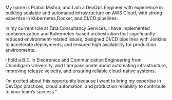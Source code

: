 
My name is Prabal Mishra, and I am a DevOps Engineer with experience in building scalable and automated infrastructure on AWS Cloud, with strong expertise in Kubernetes,Docker, and CI/CD pipelines.

In my current role at Tata Consultancy Services, I have implemented containerization and Kubernetes-based orchestration that significantly reduced environment-related issues, designed CI/CD pipelines with Jenkins to accelerate deployments, and ensured high availability for production environments. 

I hold a B.E. in Electronics and Communication Engineering from Chandigarh University, and I am passionate about automating infrastructure, improving release velocity, and ensuring reliable cloud-native systems.

I’m excited about this opportunity because I want to bring my expertise in DevOps practices, cloud automation, and production reliability to contribute to your team’s success.”